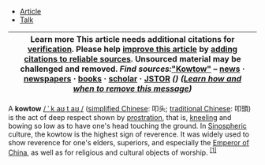 - [Article](https://en.m.wikipedia.org/wiki/Kowtow)
- [Talk](https://en.m.wikipedia.org/wiki/Talk:Kowtow)

| Learn more  This article **needs additional citations for [verification](https://en.m.wikipedia.org/wiki/Wikipedia:Verifiability "Wikipedia:Verifiability")**. Please help [improve this article](https://en.m.wikipedia.org/wiki/Special:EditPage/Kowtow "Special:EditPage/Kowtow") by [adding citations to reliable sources](https://en.m.wikipedia.org/wiki/Help:Referencing_for_beginners "Help:Referencing for beginners"). Unsourced material may be challenged and removed.   *Find sources:*["Kowtow"](https://www.google.com/search?as_eq=wikipedia&q=%22Kowtow%22) – [news](https://www.google.com/search?tbm=nws&q=%22Kowtow%22+-wikipedia&tbs=ar:1) **·** [newspapers](https://www.google.com/search?&q=%22Kowtow%22&tbs=bkt:s&tbm=bks) **·** [books](https://www.google.com/search?tbs=bks:1&q=%22Kowtow%22+-wikipedia) **·** [scholar](https://scholar.google.com/scholar?q=%22Kowtow%22) **·** [JSTOR](https://www.jstor.org/action/doBasicSearch?Query=%22Kowtow%22&acc=on&wc=on) *()* *([Learn how and when to remove this message](https://en.m.wikipedia.org/wiki/Help:Maintenance_template_removal "Help:Maintenance template removal"))* |
| --- |

A **kowtow** [/ ˈ k aʊ t aʊ /](https://en.m.wikipedia.org/wiki/Help:IPA/English "Help:IPA/English") ([simplified Chinese](https://en.m.wikipedia.org/wiki/Simplified_Chinese_characters "Simplified Chinese characters"): 叩头; [traditional Chinese](https://en.m.wikipedia.org/wiki/Traditional_Chinese_characters "Traditional Chinese characters"): 叩頭) is the act of deep respect shown by [prostration](https://en.m.wikipedia.org/wiki/Prostration "Prostration"), that is, [kneeling](https://en.m.wikipedia.org/wiki/Kneeling "Kneeling") and bowing so low as to have one's head touching the ground. In [Sinospheric](https://en.m.wikipedia.org/wiki/East_Asian_cultural_sphere "East Asian cultural sphere") culture, the kowtow is the highest sign of reverence. It was widely used to show reverence for one's elders, superiors, and especially the [Emperor of China](https://en.m.wikipedia.org/wiki/Emperor_of_China "Emperor of China"), as well as for religious and cultural objects of worship. <sup><a href="https://en.m.wikipedia.org/wiki/#cite_note-:0-1"><span>[</span>1<span>]</span></a></sup>